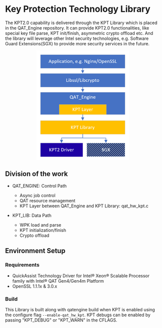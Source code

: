 # Key Protection Technology Library

The KPT2.0 capability is delivered through the KPT Library which is placed in the QAT_Engine repository. It can provide KPT2.0 functionalities, like special key file parse, KPT init/finish, asymmetric crypto offload etc. And the library will leverage other Intel security technologies, e.g. Software Guard Extensions(SGX) to provide more security services in the future.

<p align=center>
<img src="KPT_Library.PNG" alt="drawing" width="300"/>
</p>

## **Division of the work**
* QAT_ENGINE: Control Path
    * Async job control
    * QAT resource management
    * KPT Layer between QAT_Engine and KPT Library: qat_hw_kpt.c

* KPT_LIB: Data Path
    * WPK load and parse
    * KPT initialization/finish
    * Crypto offload

## **Environment Setup**
### Requirements
* QuickAssist Technology Driver for Intel® Xeon® Scalable Processor family with Intel® QAT Gen4/Gen4m Platform
* OpenSSL 1.1.1x & 3.0.x

### Build
  This Library is built along with qatengine build when KPT is enabled using the configure flag `--enable-qat_hw_kpt`. KPT debugs can be enabled by passing "KPT_DEBUG" or "KPT_WARN" in the CFLAGS.
